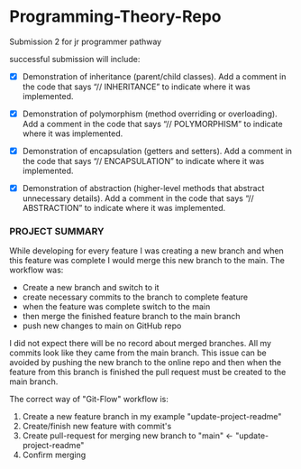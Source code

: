 # Programming-Theory-Repo
Submission 2 for jr programmer pathway

successful submission will include:

- [x] Demonstration of inheritance (parent/child classes). Add a comment in the code that says “// INHERITANCE” to indicate where it was implemented. 
- [x] Demonstration of polymorphism (method overriding or overloading). Add a comment in the code that says “// POLYMORPHISM” to indicate where it was implemented.
- [x] Demonstration of encapsulation (getters and setters). Add a comment in the code that says “// ENCAPSULATION” to indicate where it was implemented.
- [x] Demonstration of abstraction (higher-level methods that abstract unnecessary details). Add a comment in the code that says “// ABSTRACTION” to indicate where it was implemented.


### PROJECT SUMMARY

While developing for every feature I was creating a new branch and when this feature was complete I would merge this new branch to the main.
The workflow was:

  - Create a new branch and switch to it
  - create necessary commits to the branch to complete feature
  - when the feature was complete switch to the main
  - then merge the finished feature branch to the main branch
  - push new changes to main on GitHub repo

I did not expect there will be no record about merged branches. All my commits look like they came from the main branch.
This issue can be avoided by pushing the new branch to the online repo and then when the feature from this branch is finished the pull request must be created to the main branch.

The correct way of "Git-Flow" workflow is:
  
  1. Create a new feature branch in my example "update-project-readme"
  2. Create/finish new feature with commit's
  3. Create pull-request for merging new branch to "main" <- "update-project-readme"
  4. Confirm merging
